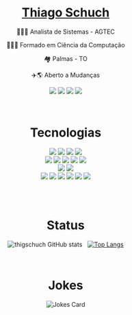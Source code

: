 <div align="center">

# <a href="https://t.me/ThigSchuch">Thiago Schuch</a>

👨🏻‍💻 Analista de Sistemas - AGTEC

👨🏻‍🎓 Formado em Ciência da Computação

🏘 Palmas - TO

✈️🌎 Aberto a Mudanças

<a href="https://linkedin.com/in/thiago-schuch" target="_blank"><img src="https://img.shields.io/badge/LinkedIn-0077B5?style=for-the-badge&logo=linkedin&logoColor=white"/></a>
<a href="https://t.me/thigschuch"><img src="https://img.shields.io/badge/Telegram-26A5E4?style=for-the-badge&logo=telegram&logoColor=white"></a>
<a href="mailto:thigschuch@gmail.com"><img src="https://img.shields.io/badge/Gmail-D14836?style=for-the-badge&logo=gmail&logoColor=white"/></a>
<a href="http://lattes.cnpq.br/8737735330536204"><img src="https://img.shields.io/badge/Lattes-8CA1AF?style=for-the-badge&logo=ReadTheDocs&logoColor=white"></a>

<br>

# Tecnologias

  <img src="https://img.shields.io/badge/python-3776AB?style=for-the-badge&logo=python&logoColor=white"/>
  <img src="https://img.shields.io/badge/javascript-F7DF1E?style=for-the-badge&logo=javascript&logoColor=white"/>
  <img src="https://img.shields.io/badge/html-E34F26?style=for-the-badge&logo=html5&logoColor=white"/>
  <img src="https://img.shields.io/badge/css-1572B6?style=for-the-badge&logo=css3&logoColor=white"/>
<br>
  <img src="https://img.shields.io/badge/django-092E20?style=for-the-badge&logo=django&logoColor=white"/>
  <img src="https://img.shields.io/badge/rest-092E20?style=for-the-badge&logo=django&logoColor=white"/>
  <img src="https://img.shields.io/badge/flask-000000?style=for-the-badge&logo=flask&logoColor=white"/>
  <img src="https://img.shields.io/badge/bootstrap-7952B3?style=for-the-badge&logo=bootstrap&logoColor=white"/>
  <img src="https://img.shields.io/badge/keras-D00000?style=for-the-badge&logo=keras&logoColor=white"/>
<br>
  <img src="https://img.shields.io/badge/postgresql-4169E1?style=for-the-badge&logo=postgresql&logoColor=white"/>
  <img src="https://img.shields.io/badge/mysql-4479A1?style=for-the-badge&logo=mysql&logoColor=white"/>
<br>
  <img src="https://img.shields.io/badge/bots-FFD000?style=for-the-badge&logo=chatbot&logoColor=white"/>
  <img src="https://img.shields.io/badge/ui/ux-683D87?style=for-the-badge&logo=bitrise&logoColor=white"/>
  <img src="https://img.shields.io/badge/heroku-430098?style=for-the-badge&logo=heroku&logoColor=white"/>
  <img src="https://img.shields.io/badge/ia-0081A5?style=for-the-badge&logo=openai-gym&logoColor=white"/>
  <img src="https://img.shields.io/badge/opensource-3DA639?style=for-the-badge&logo=open-source-initiative&logoColor=white"/>
  <img src="https://img.shields.io/badge/git-F05032?style=for-the-badge&logo=open-source-initiative&logoColor=white"/>

<br><br>

# Status

![thigschuch GitHub stats](https://github-readme-stats.vercel.app/api?username=thigschuch&show_icons=true&theme=react) &nbsp;
[![Top Langs](https://github-readme-stats.vercel.app/api/top-langs/?username=thigschuch&layout=compact&theme=react)](https://github.com/thigschuch/github-readme-stats)

<br>

# Jokes

![Jokes Card](https://readme-jokes.vercel.app/api?theme=react)
</div>
